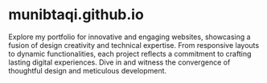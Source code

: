 # munibtaqi.github.io
 Explore my portfolio for innovative and engaging websites, showcasing a fusion of design creativity and technical expertise. From responsive layouts to dynamic functionalities, each project reflects a commitment to crafting lasting digital experiences. Dive in and witness the convergence of thoughtful design and meticulous development.
